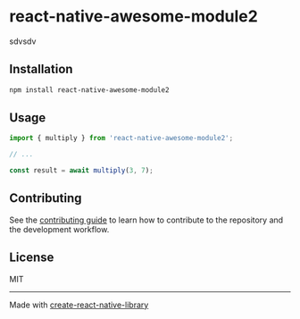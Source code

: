 # react-native-awesome-module2

sdvsdv

## Installation

```sh
npm install react-native-awesome-module2
```

## Usage

```js
import { multiply } from 'react-native-awesome-module2';

// ...

const result = await multiply(3, 7);
```

## Contributing

See the [contributing guide](CONTRIBUTING.md) to learn how to contribute to the repository and the development workflow.

## License

MIT

---

Made with [create-react-native-library](https://github.com/callstack/react-native-builder-bob)
